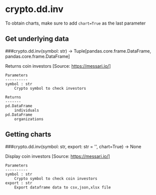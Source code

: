 # crypto.dd.inv

To obtain charts, make sure to add `chart=True` as the last parameter

## Get underlying data 
###crypto.dd.inv(symbol: str) -> Tuple[pandas.core.frame.DataFrame, pandas.core.frame.DataFrame]

Returns coin investors
    [Source: https://messari.io/]

    Parameters
    ----------
    symbol : str
        Crypto symbol to check investors

    Returns
    -------
    pd.DataFrame
        individuals
    pd.DataFrame
        organizations

## Getting charts 
###crypto.dd.inv(symbol: str, export: str = '', chart=True) -> None

Display coin investors
    [Source: https://messari.io/]

    Parameters
    ----------
    symbol : str
        Crypto symbol to check coin investors
    export : str
        Export dataframe data to csv,json,xlsx file
